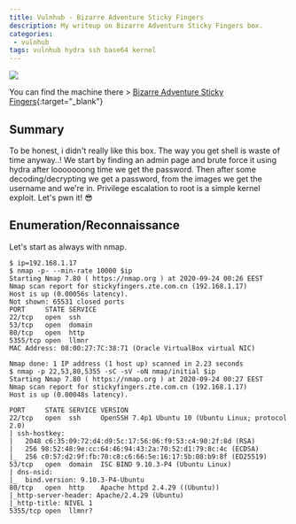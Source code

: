 ```yaml
---
title: Vulnhub - Bizarre Adventure Sticky Fingers
description: My writeup on Bizarre Adventure Sticky Fingers box.
categories:
 - vulnhub
tags: vulnhub hydra ssh base64 kernel
---
```


![](https://i.kym-cdn.com/photos/images/original/001/420/906/1c2.jpg)

You can find the machine there > [Bizarre Adventure Sticky Fingers](https://www.vulnhub.com/entry/bizarre-adventure-sticky-fingers,560/){:target="_blank"}

## Summary

To be honest, i didn't really like this box. The way you get shell is waste of time anyway..! We start by finding an admin page and brute force it using hydra after looooooong time we get the password. Then after some decoding/decrypting we get a password, from the images we get the username and we're in. Privilege escalation to root is a simple kernel exploit. Let's pwn it! :sunglasses:

## Enumeration/Reconnaissance

Let's start as always with nmap.

```
$ ip=192.168.1.17
$ nmap -p- --min-rate 10000 $ip
Starting Nmap 7.80 ( https://nmap.org ) at 2020-09-24 00:26 EEST
Nmap scan report for stickyfingers.zte.com.cn (192.168.1.17)
Host is up (0.00056s latency).
Not shown: 65531 closed ports
PORT     STATE SERVICE
22/tcp   open  ssh
53/tcp   open  domain
80/tcp   open  http
5355/tcp open  llmnr
MAC Address: 08:00:27:7C:38:71 (Oracle VirtualBox virtual NIC)

Nmap done: 1 IP address (1 host up) scanned in 2.23 seconds
$ nmap -p 22,53,80,5355 -sC -sV -oN nmap/initial $ip
Starting Nmap 7.80 ( https://nmap.org ) at 2020-09-24 00:27 EEST
Nmap scan report for stickyfingers.zte.com.cn (192.168.1.17)
Host is up (0.00048s latency).

PORT     STATE SERVICE VERSION
22/tcp   open  ssh     OpenSSH 7.4p1 Ubuntu 10 (Ubuntu Linux; protocol 2.0)
| ssh-hostkey: 
|   2048 c6:35:09:72:d4:d9:5c:17:56:06:f9:53:c4:90:2f:8d (RSA)
|   256 98:52:48:9e:cc:64:46:94:43:2a:70:52:d1:79:8c:4c (ECDSA)
|_  256 c0:57:d2:9f:fb:70:c8:c6:66:5e:16:17:5b:08:b9:8f (ED25519)
53/tcp   open  domain  ISC BIND 9.10.3-P4 (Ubuntu Linux)
| dns-nsid: 
|_  bind.version: 9.10.3-P4-Ubuntu
80/tcp   open  http    Apache httpd 2.4.29 ((Ubuntu))
|_http-server-header: Apache/2.4.29 (Ubuntu)
|_http-title: NIVEL 1
5355/tcp open  llmnr?
```
